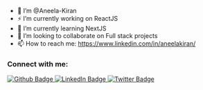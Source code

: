 
- 🔭 I’m @Aneela-Kiran
- ⚡ I’m currently working on ReactJS
- 🌱 I’m currently learning NextJS 
- 👯 I’m looking to collaborate on Full stack projects
- 📫 How to reach me: https://www.linkedin.com/in/aneelakiran/
 
### Connect with me:
<div id="badges">
  <a href="https://github.com/Aneela-Kiran">
    <img src="https://img.shields.io/badge/Github-white?style=for-the-badge&logo=Github&logoColor=black" alt="Github Badge"/>
  </a>
  <a href="[https://www.linkedin.com/in/aneelakiran/">
    <img src="https://img.shields.io/badge/LinkedIn-purple?style=for-the-badge&logo=linkedin&logoColor=white" alt="LinkedIn Badge"/>
</a>
   <a href="https://x.com/AneelaKira45">
    <img src="https://img.shields.io/badge/Twitter-blue?style=for-the-badge&logo=twitter&logoColor=white" alt="Twitter Badge"/>
  </a>
</div>




<br>

